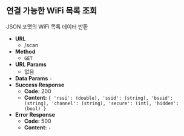 **연결 가능한 WiFi 목록 조회**
---
  JSON 포맷의 WiFi 목록 데이터 반환
* **URL**
  * /scan
* **Method**
  * `GET`
* **URL Params**
  * 없음
* **Data Params**
  `-`
* **Success Response**
  * **Code:** 200<br />
  * **Content:** `{ 'rssi': (double), 'ssid': (string), 'bssid': (string), 'channel': (string), 'secure': (int), 'hidden': (bool) }`
* **Error Response**
  * **Code:** 500<br />
  * **Content:** `-`
